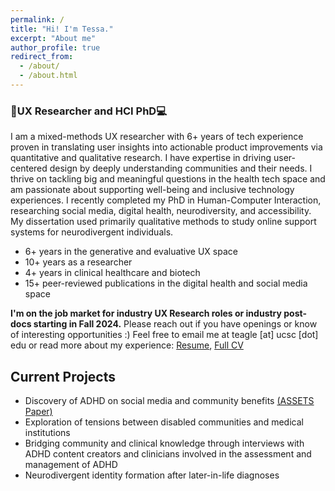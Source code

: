 ```yaml
---
permalink: /
title: "Hi! I'm Tessa."
excerpt: "About me"
author_profile: true
redirect_from: 
  - /about/
  - /about.html
---
```

### 📱UX Researcher and HCI PhD💻
I am a mixed-methods UX researcher with 6+ years of tech experience proven in translating user insights into actionable product improvements via quantitative and
qualitative research. I have expertise in driving user-centered design by deeply understanding communities and their needs. I thrive on tackling big and meaningful questions in the health tech space and am passionate about supporting well-being and inclusive technology experiences. I recently completed my PhD in Human-Computer Interaction, researching social media, digital health, neurodiversity, and accessibility. My dissertation used primarily qualitative methods to study online support systems for neurodivergent individuals.

- 6+ years in the generative and evaluative UX space
- 10+ years as a researcher
- 4+ years in clinical healthcare and biotech
- 15+ peer-reviewed publications in the digital health and social media space

**I'm on the job market for industry UX Research roles or industry post-docs starting in Fall 2024.** Please reach out if you have openings or know of interesting opportunities :) Feel free to email me at teagle [at] ucsc [dot] edu or read more about my experience: <a href="https://drive.google.com/file/d/16zLvKctehJvZacTqg7H17zGcpJegcKPz/view?usp=sharing">Resume</a>, <a href="https://docs.google.com/document/d/1fVXjq2zpsLfV2D0ZVPjSc5PEJuSGxBjOFSl-BDnDwGc/edit?usp=sharing">Full CV</a>

## Current Projects
* Discovery of ADHD on social media and community benefits [(ASSETS Paper)](https://drive.google.com/file/d/1OBNMfZmTm036DeW_ZPJz7g6Q6IBvZRyj/view)
* Exploration of tensions between disabled communities and medical institutions
* Bridging community and clinical knowledge through interviews with ADHD content creators and clinicians involved in the assessment and management of ADHD
* Neurodivergent identity formation after later-in-life diagnoses
